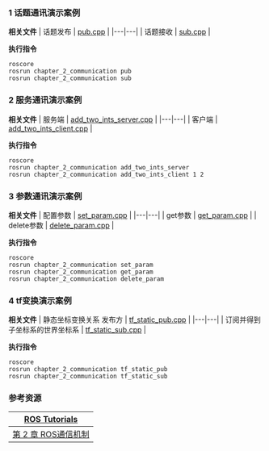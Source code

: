 ### 1 话题通讯演示案例

 **相关文件** 
| 话题发布  |  [pub.cpp](src/pub.cpp) |
|---|---|
| 话题接收  | [sub.cpp](src/sub.cpp)  |

 **执行指令** 
```
roscore
rosrun chapter_2_communication pub
rosrun chapter_2_communication sub
```
### 2  服务通讯演示案例

 **相关文件** 
| 服务端  |  [add_two_ints_server.cpp](src/add_two_ints_server.cpp) |
|---|---|
| 客户端  | [add_two_ints_client.cpp](src/add_two_ints_client.cpp)  |

 **执行指令** 
```
roscore
rosrun chapter_2_communication add_two_ints_server
rosrun chapter_2_communication add_two_ints_client 1 2 
```

### 3 参数通讯演示案例

 **相关文件** 
| 配置参数  |  [set_param.cpp](src/set_param.cpp) |
|---|---|
| get参数  | [get_param.cpp](src/get_param.cpp)  |
| delete参数  | [delete_param.cpp](src/delete_param.cpp)  |

 **执行指令** 
```
roscore
rosrun chapter_2_communication set_param
rosrun chapter_2_communication get_param
rosrun chapter_2_communication delete_param
```

### 4 tf变换演示案例


 **相关文件** 
| 静态坐标变换关系 发布方  |  [tf_static_pub.cpp](src/tf_static_pub.cpp) |
|---|---|
| 订阅并得到子坐标系的世界坐标系  | [tf_static_sub.cpp](src/tf_static_sub.cpp.cpp)  |

 **执行指令** 
```
roscore
rosrun chapter_2_communication tf_static_pub
rosrun chapter_2_communication tf_static_sub
```



### 参考资源
| [ROS Tutorials](https://wiki.ros.org/ROS/Tutorials) |
|--|
| [第 2 章 ROS通信机制](http://www.autolabor.com.cn/book/ROSTutorials/di-2-zhang-ros-jia-gou-she-ji.html) |
